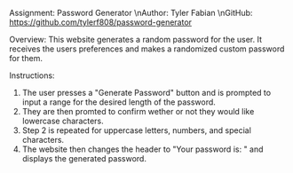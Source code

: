Assignment: Password Generator
\nAuthor: Tyler Fabian
\nGitHub: https://github.com/tylerf808/password-generator

Overview:
This website generates a random password for the user. It receives the users preferences and makes a randomized custom password for them.

Instructions:
1. The user presses a "Generate Password" button and is prompted to input a range for the desired length of the password. 
2. They are then promted to confirm wether or not they would like lowercase characters. 
3. Step 2 is repeated for uppercase letters, numbers, and special characters.
4. The website then changes the header to "Your password is: " and displays the generated password.
